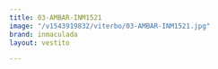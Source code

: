 ```yaml
---
title: 03-AMBAR-INM1521
image: "/v1543919832/viterbo/03-AMBAR-INM1521.jpg"
brand: inmaculada
layout: vestito

---
```

